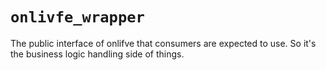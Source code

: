 # `onlivfe_wrapper`

The public interface of onlifve that consumers are expected to use.
So it's the business logic handling side of things.
